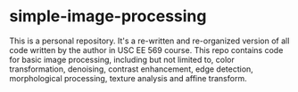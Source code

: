 # simple-image-processing
This is a personal repository. It's a re-written and re-organized version of all code written by the author in USC EE 569 course. This repo contains code for basic image processing, including but not limited to, color transformation, denoising, contrast enhancement, edge detection, morphological processing, texture analysis and affine transform.
